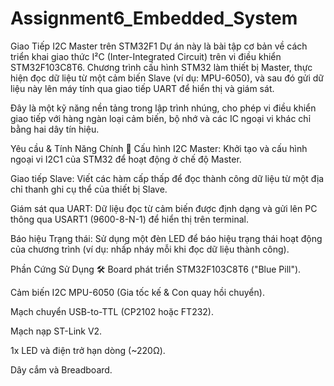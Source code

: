 # Assignment6_Embedded_System
Giao Tiếp I2C Master trên STM32F1
Dự án này là bài tập cơ bản về cách triển khai giao thức I²C (Inter-Integrated Circuit) trên vi điều khiển STM32F103C8T6. Chương trình cấu hình STM32 làm thiết bị Master, thực hiện đọc dữ liệu từ một cảm biến Slave (ví dụ: MPU-6050), và sau đó gửi dữ liệu này lên máy tính qua giao tiếp UART để hiển thị và giám sát.

Đây là một kỹ năng nền tảng trong lập trình nhúng, cho phép vi điều khiển giao tiếp với hàng ngàn loại cảm biến, bộ nhớ và các IC ngoại vi khác chỉ bằng hai dây tín hiệu.

Yêu cầu & Tính Năng Chính 🎯
Cấu hình I2C Master: Khởi tạo và cấu hình ngoại vi I2C1 của STM32 để hoạt động ở chế độ Master.

Giao tiếp Slave: Viết các hàm cấp thấp để đọc thành công dữ liệu từ một địa chỉ thanh ghi cụ thể của thiết bị Slave.

Giám sát qua UART: Dữ liệu đọc từ cảm biến được định dạng và gửi lên PC thông qua USART1 (9600-8-N-1) để hiển thị trên terminal.

Báo hiệu Trạng thái: Sử dụng một đèn LED để báo hiệu trạng thái hoạt động của chương trình (ví dụ: nhấp nháy mỗi khi đọc dữ liệu thành công).

Phần Cứng Sử Dụng 🛠️
Board phát triển STM32F103C8T6 ("Blue Pill").

Cảm biến I2C MPU-6050 (Gia tốc kế & Con quay hồi chuyển).

Mạch chuyển USB-to-TTL (CP2102 hoặc FT232).

Mạch nạp ST-Link V2.

1x LED và điện trở hạn dòng (~220Ω).

Dây cắm và Breadboard.
